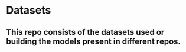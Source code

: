 # Datasets

## This repo consists of the datasets used or building the models present in different repos.
